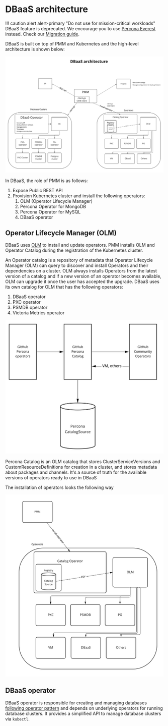 # DBaaS architecture

!!! caution alert alert-primary "Do not use for mission-critical workloads"
    DBaaS feature is deprecated. We encourage you to use [Percona Everest](http://per.co.na/pmm-to-everest) instead. Check our [Migration guide](http://per.co.na/pmm-to-everest-guide).

DBaaS is built on top of PMM and Kubernetes and the high-level architecture is shown below:

![!](../images/dbaas_arch.jpg)

In DBaaS, the role of PMM is as follows:

1. Expose Public REST API
2. Provision Kubernetes cluster and install the following operators:
    1. OLM (Operator Lifecycle Manager)
    2. Percona Operator for MongoDB
    3. Percona Operator for MySQL
    4. DBaaS operator

## Operator Lifecycle Manager (OLM)

DBaaS uses [OLM](https://olm.operatorframework.io/docs/) to install and update operators. PMM installs OLM and Operator Catalog during the registration of the Kubernetes cluster.

An Operator catalog is a repository of metadata that Operator Lifecycle Manager (OLM) can query to discover and install Operators and their dependencies on a cluster. OLM always installs Operators from the latest version of a catalog and if a new version of an operator becomes available, OLM can upgrade it once the user has accepted the upgrade. DBaaS uses its own catalog for OLM that has the following operators:

1. DBaaS operator
2. PXC operator
3. PSMDB operator
4. Victoria Metrics operator

![!](../images/dbaas_catalog.jpg)

Percona Catalog is an OLM catalog that stores ClusterServiceVersions and CustomResourceDefinitions for creation in a cluster, and stores metadata about packages and channels. It's a source of truth for the available versions of operators ready to use in DBaaS

The installation of operators looks the following way

![!](../images/olm_install.jpg)

## DBaaS operator

DBaaS operator is responsible for creating and managing databases [following operator pattern](https://kubernetes.io/docs/concepts/extend-kubernetes/operator/) and depends on underlying operators for running database clusters. It provides a simplified API to manage database clusters via `kubectl`.


